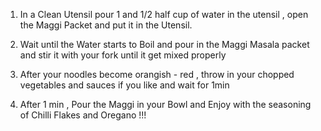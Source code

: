1. In a Clean Utensil pour 1 and 1/2 half cup of water in the utensil , open the Maggi Packet and put it in the Utensil.

2. Wait until the Water starts to Boil and pour in the Maggi Masala packet and stir it with your fork until it get mixed properly

3. After your noodles become orangish - red , throw in your chopped vegetables and sauces if you like and wait for 1min

4. After 1 min , Pour the Maggi in your Bowl and Enjoy with the seasoning of Chilli Flakes and Oregano !!!